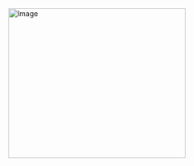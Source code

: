 <img width="352" height="299" alt="Image" src="https://github.com/user-attachments/assets/8d3e3c1e-413c-4af7-9193-1e4aefdbfa26" />